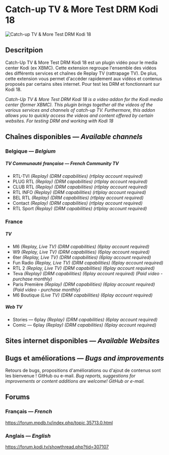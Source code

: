 # Catch-up TV & More Test DRM Kodi 18
![Catch-up TV & More Test DRM Kodi 18](https://github.com/Catch-up-TV-and-More/plugin.video.catchuptvandmoretestdrmkodi18/blob/master/icon.png)

## Descritpion
Catch-Up TV & More Test DRM Kodi 18 est un plugin vidéo pour le media center Kodi (ex XBMC).
Cette extension regroupe l'ensemble des vidéos des différents services et chaînes de Replay TV (rattrapage TV). De plus, cette extension vous permet d'accéder rapidement aux vidéos et contenus proposés par certains sites internet. Pour test les DRM et fonctionnant sur Kodi 18.

*Catch-Up TV & More Test DRM Kodi 18 is a video addon for the Kodi media center (former XBMC).*
*This plugin brings together all the videos of the various services and channels of catch-up TV. Furthermore, this addon allows you to quickly access the videos and content offered by certain websites. For testing DRM and working with Kodi 18*

## Chaînes disponibles — *Available channels*
### Belgique — *Belgium*
##### TV Communauté française — *French Community TV*
- RTL-TVI *(Replay) (DRM capabilities) (rtlplay account required)*
- PLUG RTL *(Replay) (DRM capabilities) (rtlplay account required)*
- CLUB RTL *(Replay) (DRM capabilities) (rtlplay account required)*
- RTL INFO *(Replay) (DRM capabilities) (rtlplay account required)*
- BEL RTL *(Replay) (DRM capabilities) (rtlplay account required)*
- Contact *(Replay) (DRM capabilities) (rtlplay account required)*
- RTL Sport *(Replay) (DRM capabilities) (rtlplay account required)*

### France
##### TV
- M6 *(Replay, Live TV) (DRM capabilities) (6play account required)*
- W9 *(Replay, Live TV) (DRM capabilities) (6play account required)*
- 6ter *(Replay, Live TV) (DRM capabilities) (6play account required)*
- Fun Radio *(Replay, Live TV) (DRM capabilities) (6play account required)*
- RTL 2 *(Replay, Live TV) (DRM capabilities) (6play account required)*
- Teva *(Replay) (DRM capabilities) (6play account required) (Paid video - purchase monthly)*
- Paris Première *(Replay) (DRM capabilities) (6play account required) (Paid video - purchase monthly)*
- M6 Boutique *(Live TV) (DRM capabilities) (6play account required)*

##### Web TV
- Stories — 6play *(Replay) (DRM capabilities) (6play account required)*
- Comic — 6play *(Replay) (DRM capabilities) (6play account required)*

## Sites internet disponibles — *Available Websites*

## Bugs et améliorations — *Bugs and improvements*
Retours de bugs, propositions d'améliorations ou d'ajout de contenus sont les bienvenue ! GitHub ou e-mail.
*Bug reports, suggestions for improvements or content additions are welcome! GitHub or e-mail.*

## Forums
### Français — *French*
<https://forum.mpdb.tv/index.php/topic,35713.0.html>

### Anglais — *English*
<https://forum.kodi.tv/showthread.php?tid=307107>
